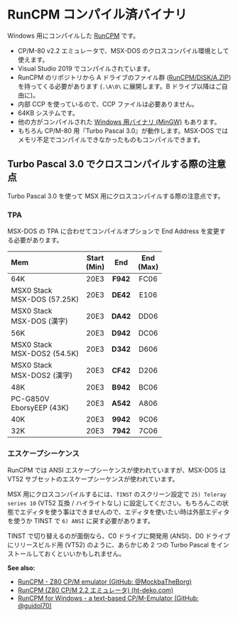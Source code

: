 # RunCPM コンパイル済バイナリ
Windows 用にコンパイルした [RunCPM](https://github.com/MockbaTheBorg/RunCPM) です。

 - CP/M-80 v2.2 エミュレータで、MSX-DOS のクロスコンパイル環境として使えます。  
 - Visual Studio 2019 でコンパイルされています。 
 - RunCPM のリポジトリから A ドライブのファイル群 ([RunCPM/DISK/A.ZIP](https://github.com/MockbaTheBorg/RunCPM/tree/master/DISK)) を持ってくる必要があります (`.\A\0\` に展開します。B ドライブ以降はご自由に)。  
 - 内部 CCP を使っているので、CCP ファイルは必要ありません。
 - 64KB システムです。
 - 他の方がコンパイルされた [Windows 用バイナリ (MinGW)](https://github.com/guidol70/RunCPM_Windows) もあります。
 - もちろん CP/M-80 用『Turbo Pascal 3.0』が動作します。MSX-DOS ではメモリ不足でコンパイルできなかったものもコンパイルできます。

 
## Turbo Pascal 3.0 でクロスコンパイルする際の注意点

Turbo Pascal 3.0 を使って MSX 用にクロスコンパイルする際の注意点です。


### TPA

MSX-DOS の TPA に合わせてコンパイルオプションで End Address を変更する必要があります。

| Mem | Start<br>(Min) | End | End<br>(Max) |
|:---|:---:|:---:|:---:|
| 64K | 20E3 | **F942** | FC06 |
| MSX0 Stack<br>MSX-DOS (57.25K) | 20E3 | **DE42** | E106 |
| MSX0 Stack<br>MSX-DOS (漢字) | 20E3 | **DA42** | DD06 |
| 56K | 20E3 | **D942** | DC06 |
| MSX0 Stack<br>MSX-DOS2 (54.5K) | 20E3 | **D342** | D606 |
| MSX0 Stack<br>MSX-DOS2 (漢字) | 20E3 | **CF42** | D206 |
| 48K | 20E3 | **B942** | BC06 |
| PC-G850V<br>EborsyEEP (43K) | 20E3 | **A542** | A806 |	   
| 40K | 20E3 | **9942** | 9C06 |
| 32K | 20E3 | **7942** | 7C06 | 
 

### エスケープシーケンス
RunCPM では ANSI エスケープシーケンスが使われていますが、MSX-DOS は VT52 サブセットのエスケープシーケンスが使われています。

MSX 用にクロスコンパイルするには、`TINST` のスクリーン設定で `25) Teleray series 10` (VT52 互換 / ハイライトなし) に設定してください。もちろんこの状態でエディタを使う事はできませんので、エディタを使いたい時は外部エディタを使うか TINST で `6) ANSI` に戻す必要があります。

TINST で切り替えるのが面倒なら、C0 ドライブに開発用 (ANSI)、D0 ドライブにリリースビルド用 (VT52) のように、あらかじめ 2 つの Turbo Pascal をインストールしておくといいかもしれません。

**See also:**

 - [RunCPM - Z80 CP/M emulator (GitHub: @MockbaTheBorg)](https://github.com/MockbaTheBorg/RunCPM)
 - [RunCPM (Z80 CP/M 2.2 エミュレータ) (ht-deko.com)](https://ht-deko.com/arduino/runcpm.html)
 - [RunCPM for Windows - a text-based CP/M-Emulator (GitHub: @guidol70)](https://github.com/guidol70/RunCPM_Windows)
